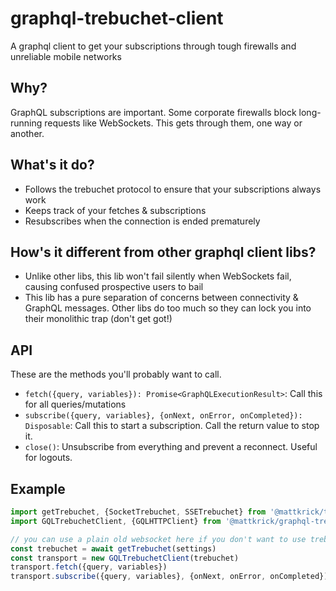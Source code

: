 # graphql-trebuchet-client

A graphql client to get your subscriptions through tough firewalls and unreliable mobile networks

## Why?

GraphQL subscriptions are important.
Some corporate firewalls block long-running requests like WebSockets.
This gets through them, one way or another.

## What's it do?

- Follows the trebuchet protocol to ensure that your subscriptions always work
- Keeps track of your fetches & subscriptions
- Resubscribes when the connection is ended prematurely

## How's it different from other graphql client libs?

- Unlike other libs, this lib won't fail silently when WebSockets fail, causing confused prospective users to bail
- This lib has a pure separation of concerns between connectivity & GraphQL messages. 
Other libs do too much so they can lock you into their monolithic trap (don't get got!)
 
## API

These are the methods you'll probably want to call.
- `fetch({query, variables}): Promise<GraphQLExecutionResult>`: Call this for all queries/mutations 
- `subscribe({query, variables}, {onNext, onError, onCompleted}): Disposable`: Call this to start a subscription. 
Call the return value to stop it.
- `close()`: Unsubscribe from everything and prevent a reconnect. Useful for logouts.

## Example

```js
import getTrebuchet, {SocketTrebuchet, SSETrebuchet} from '@mattkrick/trebuchet-client'
import GQLTrebuchetClient, {GQLHTTPClient} from '@mattkrick/graphql-trebuchet-client'

// you can use a plain old websocket here if you don't want to use trebuchet-client. 
const trebuchet = await getTrebuchet(settings)
const transport = new GQLTrebuchetClient(trebuchet)
transport.fetch({query, variables})
transport.subscribe({query, variables}, {onNext, onError, onCompleted})
```
